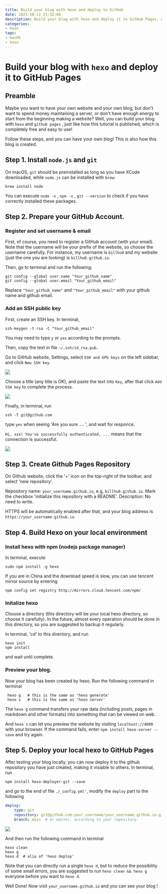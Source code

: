 ```yaml
---
title: Build your blog with hexo and deploy to GitHub
date: 2021-10-11 21:32:00
description: Build your blog with hexo and deploy it to GitHub Pages, which is completely free and easy to use. (This is my first tutorial post written in English.)
categories: 
- hexo
tags:
- macOS
- hexo
---
```


# Build your blog with `hexo` and deploy it to GitHub Pages

## Preamble

Maybe you want to have your own website and your own blog, but don't want to spend money maintaining a server, or don't have enough energy to start from the beginning making a website?  Well, you can build your blog with  `hexo`  and  `github pages` , just like how this tutorial is published, which is completely free and easy to use! 

Follow these steps, and you can have your own blog! This is also how this blog is created.

## Step 1. Install  `node.js` and  `git`

On macOS, `git` should be preinstalled as long as you have XCode downloaded, while
`node.js` can be installed with `brew`:
```shell
brew install node
```
You can execute `node -v` , `npm -v` , `git --version` to check if you have correctly installed these packages.

## Step 2. Prepare your GitHub Account.

### Register and set username & email

First, of course, you need to register a GitHub account (with your email). Note that the username will be your prefix of the website, so choose the username carefully. For instance, my username is `billhu0` and my website (just the one you are looking) is `billhu0.github.io`.

Then, go to terminal and run the following:

```shell
git config --global user.name "Your_github_name"
git config --global user.email "Your_github_email"
```

Replace `"Your_github_name"` and `"Your_github_email"` with your github name and github email. 

### Add an SSH public key

First, create an SSH key. In terminal, 
```shell
ssh-keygen -t rsa -C "Your_github_email"
```
You may need to type `y` or `yes` according to the prompts. 

Then, copy the text in file `~/.ssh/id_rsa.pub`.

Go to GitHub website, Settings, select `SSH and GPG keys` on the left sidebar, and click `New SSH key`.

![](06_hexo/SSH_1.jpg)

Choose a title (any title is OK), and paste the text into `Key`, after that click `Add SSH key` to complete the process.

![](06_hexo/SSH_2.png)

Finally, in terminal, run

```shell
ssh -T git@github.com
```
type `yes` when seeing 'Are you sure .... ', and wait for responce.

`Hi, xxx! You've successfully authenticated, ...` means that the connection is successful.

![](06_hexo/SSH_3.png)


## Step 3. Create Github Pages Repository

On Github website, click the '+' icon on the top-right of the toolbar, and select 'new repository'.

Repository name:  `your_username.github.io`, e.g, `billhu0.github.io`.
Mark the checkbox 'initialize this repository with a README'.
Description: No need to write.

HTTPS will be automatically enabled after that, and your blog address is `https://your_username.github.io`.

## Step 4. Build Hexo on your local environment

### Install hexo with npm (nodejs package manager)

In terminal, execute 
```shell
sudo npm install -g hexo
```

If you are in China and the download speed is slow, you can use tencent mirror source by entering 
```shell
npm config set registry http://mirrors.cloud.tencent.com/npm/
```

### Initalize hexo

Choose a directory (this directory will be your local hexo directory, so choose it carefully). In the future, almost every operation should be done in this directory, so you are suggested to backup it regularly.

In terminal, 'cd' to this directory, and run 
```shell
hexo init
npm install
```
and wait until complete.

### Preview your blog.

Now your blog has been created by hexo. Run the following command in terminal 
```shell
 hexo g   # this is the same as 'hexo generate'
 hexo s   # this is the same as 'hexo server'
```

The `hexo g` command transfers your raw data (including posts, pages in markdown and other formats) into something that can be viewed on web. 

And `hexo s` can let you preview the website by visiting `localhost://4000` with your browser. If the command fails, enter `npm install hexo-server --save` and try again.

## Step 5. Deploy your local hexo to GitHub Pages

After testing your blog locally, you can now deploy it to the github repository you have just created, making it visiable to others.
In terminal, run 

```shell
npm install hexo-deployer-git --save
```

and go to the end of file `./_config.yml'`, modify the `deploy` part to the following 

```yml
deploy:
	type: git
	repository: git@github.com:your_username/your_username.github.io.git
	branch: main  # or master, according to your repository.
```

![](06_hexo/deploy_yml.png)


And then run the following command in terminal
```shell
hexo clean
hexo g
hexo d  # alia of 'hexo deploy'
```
Note that you can directly run a single `hexo d`, but to reduce the possibility of some small errors, you are suggested to run `hexo clean && hexo g` everyone before you want to `hexo d`.

Well Done! Now visit `your_username.github.io` and you can see your blog !
